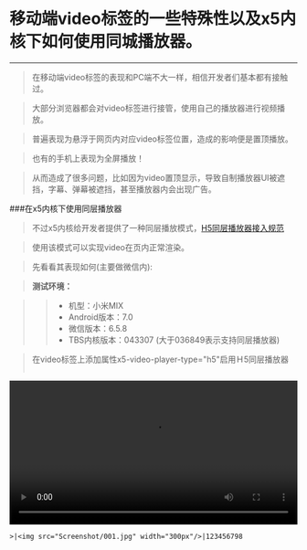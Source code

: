 # 移动端video标签的一些特殊性以及x5内核下如何使用同城播放器。
***
>在移动端video标签的表现和PC端不大一样，相信开发者们基本都有接触过。

>大部分浏览器都会对video标签进行接管，使用自己的播放器进行视频播放。

>普遍表现为悬浮于网页内对应video标签位置，造成的影响便是置顶播放。

>也有的手机上表现为全屏播放！

>从而造成了很多问题，比如因为video置顶显示，导致自制播放器UI被遮挡，字幕、弹幕被遮挡，甚至播放器内会出现广告。

###在x5内核下使用同层播放器

>不过x5内核给开发者提供了一种同层播放模式，[H5同层播放器接入规范](https://x5.tencent.com/tbs/guide/video.html)

>使用该模式可以实现video在页内正常渲染。

>先看看其表现如何(主要做微信内):

>**测试环境：**

>>* 机型：小米MIX
>>* Android版本：7.0
>>* 微信版本：6.5.8
>>* TBS内核版本：043307 (大于036849表示支持同层播放器)

>在video标签上添加属性x5-video-player-type="h5"启用Ｈ5同层播放器
>```
<style type="text/css">
	video {
		width: 100%;
	}
</style>
<video controls="controls" src="video/advideo.mp4" x5-video-player-type="h5" ></video>
```
>|<img src="Screenshot/001.jpg" width="300px"/>|123456798
































